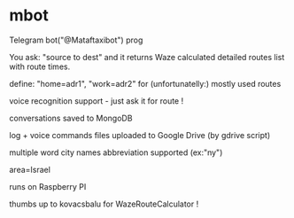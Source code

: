# mbot

Telegram bot("@Mataftaxibot") prog

You ask: "source to dest" and it returns Waze calculated detailed routes list with route times.

define: "home=adr1", "work=adr2" for (unfortunatelly:) mostly used routes

voice recognition support - just ask it for route !

conversations saved to MongoDB

log + voice commands files uploaded to Google Drive (by gdrive script)

multiple word city names abbreviation supported (ex:"ny")

area=Israel
 
runs on Raspberry PI

thumbs up to kovacsbalu for WazeRouteCalculator !
